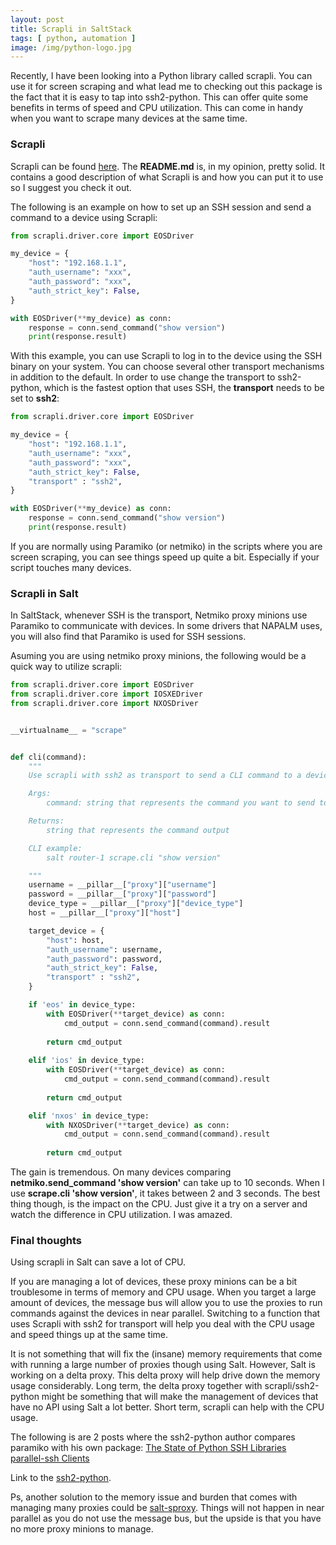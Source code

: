 ```yaml
---
layout: post
title: Scrapli in SaltStack
tags: [ python, automation ]
image: /img/python-logo.jpg
---
```


Recently, I have been looking into a Python library called scrapli. You can use it for screen scraping and what lead me to checking out this package is the fact that it is easy to tap into ssh2-python. This can offer quite some benefits in terms of speed and CPU utilization. This can come in handy when you want to scrape many devices at the same time.  


### Scrapli

Scrapli can be found <a href="https://github.com/carlmontanari/scrapli" target="_blank">here</a>. The <b>README.md</b> is, in my opinion, pretty solid. It contains a good description of what Scrapli is and how you can put it to use so I suggest you check it out. 

The following is an example on how to set up an SSH session and send a command to a device using Scrapli:

```python
from scrapli.driver.core import EOSDriver

my_device = {
    "host": "192.168.1.1",
    "auth_username": "xxx",
    "auth_password": "xxx",
    "auth_strict_key": False,
}

with EOSDriver(**my_device) as conn:
    response = conn.send_command("show version")
    print(response.result)
```

With this example, you can use Scrapli to log in to the device using the SSH binary on your system. You can choose several other transport mechanisms in addition to the default. In order to use change the transport to ssh2-python, which is the fastest option that uses SSH, the <b>transport</b> needs to be set to <b>ssh2</b>:

```python
from scrapli.driver.core import EOSDriver

my_device = {
    "host": "192.168.1.1",
    "auth_username": "xxx",
    "auth_password": "xxx",
    "auth_strict_key": False,
    "transport" : "ssh2",      
}

with EOSDriver(**my_device) as conn:
    response = conn.send_command("show version")
    print(response.result)
```

If you are normally using Paramiko (or netmiko) in the scripts where you are screen scraping, you can see things speed up quite a bit. Especially if your script touches many devices. 

### Scrapli in Salt

In SaltStack, whenever SSH is the transport, Netmiko proxy minions use Paramiko to communicate with devices. In some drivers that NAPALM uses, you will also find that Paramiko is used for SSH sessions. 

Asuming you are using netmiko proxy minions, the following would be a quick way to utilize scrapli:

```python
from scrapli.driver.core import EOSDriver
from scrapli.driver.core import IOSXEDriver
from scrapli.driver.core import NXOSDriver


__virtualname__ = "scrape"


def cli(command):
    """
    Use scrapli with ssh2 as transport to send a CLI command to a device.

    Args:
        command: string that represents the command you want to send to the device

    Returns:
        string that represents the command output

    CLI example:
        salt router-1 scrape.cli "show version"    

    """
    username = __pillar__["proxy"]["username"]
    password = __pillar__["proxy"]["password"]
    device_type = __pillar__["proxy"]["device_type"]
    host = __pillar__["proxy"]["host"]

    target_device = {
        "host": host,
        "auth_username": username,
        "auth_password": password,
        "auth_strict_key": False,
        "transport" : "ssh2",        
    }

    if 'eos' in device_type:
        with EOSDriver(**target_device) as conn:
            cmd_output = conn.send_command(command).result
        
        return cmd_output
    
    elif 'ios' in device_type:     
        with EOSDriver(**target_device) as conn:
            cmd_output = conn.send_command(command).result
        
        return cmd_output

    elif 'nxos' in device_type:
        with NXOSDriver(**target_device) as conn:
            cmd_output = conn.send_command(command).result
        
        return cmd_output
```

The gain is tremendous. On many devices comparing <b>netmiko.send_command 'show version'</b> can take up to 10 seconds. When I use <b>scrape.cli 'show version'</b>, it takes between 2 and 3 seconds. The best thing though, is the impact on the CPU. Just give it a try on a server and watch the difference in CPU utilization. I was amazed.


### Final thoughts

Using scrapli in Salt can save a lot of CPU. 

If you are managing a lot of devices, these proxy minions can be a bit troublesome in terms of memory and CPU usage. When you target a large amount of devices, the message bus will allow you to use the proxies to run commands against the devices in near parallel. Switching to a function that uses Scrapli with ssh2 for transport will help you deal with the CPU usage and speed things up at the same time.

It is not something that will fix the (insane) memory requirements that come with running a large number of proxies though using Salt. However, Salt is working on a delta proxy. This delta proxy will help drive down the memory usage considerably. Long term, the delta proxy together with scrapli/ssh2-python might be something that will make the management of devices that have no API using Salt a lot better. Short term, scrapli can help with the CPU usage.



The following is are 2 posts where the ssh2-python author compares paramiko with his own package:
<a href="https://parallel-ssh.org/post/ssh2-python/" target="_blank">The State of Python SSH Libraries</a><br>
<a href="https://parallel-ssh.org/post/parallel-ssh-libssh2/" target="_blank">parallel-ssh Clients</a><br>

Link to the <a href="https://github.com/ParallelSSH/ssh2-python" target="_blank">ssh2-python</a>.

Ps, another solution to the memory issue and burden that comes with managing many proxies could be <a href="https://github.com/mirceaulinic/salt-sproxy" target="_blank">salt-sproxy</a>. Things will not happen in near parallel as you do not use the message bus, but the upside is that you have no more proxy minions to manage.

